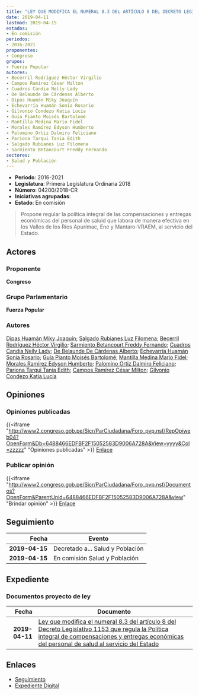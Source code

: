 ```yaml
---
title: "LEY QUE MODIFICA EL NUMERAL 8.3 DEL ARTÍCULO 8 DEL DECRETO LEGISLATVO 1153 QUE REGULA LA POLÍTICA INTEGRAL DE COMPENSACIONES Y ENTREGAS ECONÓMICAS DEL PERSONAL DE S"
date: 2019-04-11
lastmod: 2019-04-15
estados:
- En comisión
periodos:
- 2016-2021
proponentes:
- Congreso
grupos:
- Fuerza Popular
autores:
- Becerril Rodríguez Héctor Virgilio
- Campos Ramírez César Milton
- Cuadros Candia Nelly Lady
- De Belaunde De Cárdenas Alberto
- Dipas Huamán Miky Joaquín
- Echevarría Huamán Sonia Rosario
- Gilvonio Condezo Katia Lucía
- Guía Pianto Moisés Bartolomé
- Mantilla Medina Mario Fidel
- Morales Ramírez Edyson Humberto
- Palomino Ortiz Dalmiro Feliciano
- Pariona Tarqui Tania Edith
- Salgado Rubianes Luz Filomena
- Sarmiento Betancourt Freddy Fernando
sectores:
- Salud y Población
---
```

- **Periodo**: 2016-2021
- **Legislatura**: Primera Legislatura Ordinaria 2018
- **Número**: 04200/2018-CR
- **Iniciativas agrupadas**: 
- **Estado**: En comisión

> Propone regular la política integral de las compensaciones y entregas económicas del personal de saluid que labora de manera efectiva en los Valles de los Ríos Apurímac, Ene y Mantaro-VRAEM, al servicio del Estado.


## Actores

### Proponente

**Congreso**

### Grupo Parlamentario

**Fuerza Popular**

### Autores

[Dipas Huamán Miky Joaquín](mailto:mailto:mdipas@congreso.gob.pe); [Salgado Rubianes Luz Filomena](mailto:mailto:lsalgado@congreso.gob.pe); [Becerril Rodríguez Héctor Virgilio](mailto:mailto:hbecerril@congreso.gob.pe); [Sarmiento Betancourt Freddy Fernando](mailto:mailto:fsarmiento@congreso.gob.pe); [Cuadros Candia Nelly Lady](mailto:mailto:ncuadros@congreso.gob.pe); [De Belaunde De Cárdenas Alberto](mailto:mailto:adebelaunde@congreso.gob.pe); [Echevarría Huamán Sonia Rosario](mailto:mailto:sechevarria@congreso.gob.pe); [Guía Pianto Moisés Bartolomé](mailto:mailto:mguia@congreso.gob.pe); [Mantilla Medina Mario Fidel](mailto:mailto:mmantilla@congreso.gob.pe); [Morales Ramírez Edyson Humberto](mailto:mailto:emorales@congreso.gob.pe); [Palomino Ortiz Dalmiro Feliciano](mailto:mailto:dfpalomino@congreso.gob.pe); [Pariona Tarqui Tania Edith](mailto:mailto:tpariona@congreso.gob.pe); [Campos Ramírez César Milton](mailto:mailto:ccampos@congreso.gob.pe); [Gilvonio Condezo Katia Lucía](mailto:mailto:kgilvonio@congreso.gob.pe)

## Opiniones

### Opiniones publicadas

{{<iframe "http://www2.congreso.gob.pe/Sicr/ParCiudadana/Foro_pvp.nsf/RepOpiweb04?OpenForm&Db=6488466EDFBF2F15052583D9006A728A&View=yyyy&Col=zzzzz" "Opiniones publicadas" >}}
[Enlace](http://www2.congreso.gob.pe/Sicr/ParCiudadana/Foro_pvp.nsf/RepOpiweb04?OpenForm&Db=6488466EDFBF2F15052583D9006A728A&View=yyyy&Col=zzzzz)

### Publicar opinión

{{<iframe "http://www2.congreso.gob.pe/Sicr/ParCiudadana/Foro_pvp.nsf/Documentos?OpenForm&ParentUnid=6488466EDFBF2F15052583D9006A728A&view" "Brindar opinión" >}}
[Enlace](http://www2.congreso.gob.pe/Sicr/ParCiudadana/Foro_pvp.nsf/Documentos?OpenForm&ParentUnid=6488466EDFBF2F15052583D9006A728A&view)


## Seguimiento

| Fecha | Evento |
|------:|--------|
| **2019-04-15** | Decretado a... Salud y Población |
| **2019-04-15** | En comisión Salud y Población |

## Expediente

### Documentos proyecto de ley

| Fecha | Documento |
|------:|-----------|
| **2019-04-11** | [Ley que modifica el numeral 8.3 del artículo 8 del Decreto Legislativo 1153 que regula la Política integral de compensaciones y entregas económicas del personal de salud al servicio del Estado](http://www.leyes.congreso.gob.pe/Documentos/2016_2021/Proyectos_de_Ley_y_de_Resoluciones_Legislativas/PL0420020190411..pdf) |

## Enlaces

- [Seguimiento](http://www2.congreso.gob.pe/Sicr/TraDocEstProc/CLProLey2016.nsf/f7fff46988ca05b1052578e100829cc7/34b8b65e0dd234b6052583d9006de5e1?OpenDocument)
- [Expediente Digital](http://www2.congreso.gob.pe/Sicr/TraDocEstProc/Expvirt_2011.nsf/visbusqptramdoc1621/04200?opendocument)

